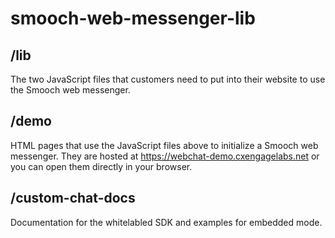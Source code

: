 # smooch-web-messenger-lib

## /lib

The two JavaScript files that customers need to put into their website to use the Smooch web messenger.

## /demo

HTML pages that use the JavaScript files above to initialize a Smooch web messenger. They are hosted at https://webchat-demo.cxengagelabs.net or you can open them directly in your browser.

## /custom-chat-docs

Documentation for the whitelabled SDK and examples for embedded mode.
